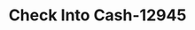 ---
f_zip-code: 54304
f_state-code: WI
title: Check Into Cash-12945
f_phone: 920-405-9393
f_city-only: Green Bay
f_address: 1928 South Ridge Road Green Bay
f_location-unique-id: '12945'
slug: check-into-cash-12945
updated-on: '2024-05-30T13:46:58.046Z'
created-on: '2024-05-30T13:36:59.803Z'
published-on: '2024-05-30T13:54:32.469Z'
f_city-state: cms/city/green-bay-wi.md
f_company: cms/company/check-into-cash.md
f_state: cms/state/wisconsin.md
layout: '[payday-loan].html'
tags: payday-loan
---